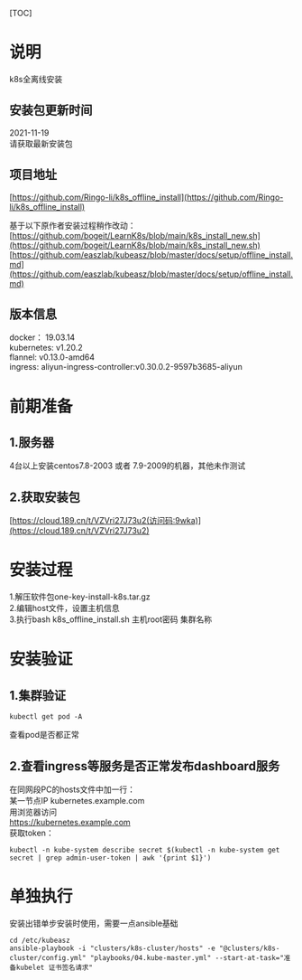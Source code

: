 [TOC] 

# 说明
k8s全离线安装

## 安装包更新时间
2021-11-19  
请获取最新安装包

## 项目地址
[https://github.com/Ringo-li/k8s_offline_install](https://github.com/Ringo-li/k8s_offline_install)  
  
基于以下原作者安装过程稍作改动：
[https://github.com/bogeit/LearnK8s/blob/main/k8s_install_new.sh](https://github.com/bogeit/LearnK8s/blob/main/k8s_install_new.sh)
[https://github.com/easzlab/kubeasz/blob/master/docs/setup/offline_install.md](https://github.com/easzlab/kubeasz/blob/master/docs/setup/offline_install.md)  

## 版本信息
docker： 19.03.14  
kubernetes: v1.20.2  
flannel: v0.13.0-amd64  
ingress: aliyun-ingress-controller:v0.30.0.2-9597b3685-aliyun

# 前期准备
## 1.服务器
4台以上安装centos7.8-2003 或者 7.9-2009的机器，其他未作测试
## 2.获取安装包
[https://cloud.189.cn/t/VZVri27J73u2(访问码:9wka)](https://cloud.189.cn/t/VZVri27J73u2) 

# 安装过程
1.解压软件包one-key-install-k8s.tar.gz  
2.编辑host文件，设置主机信息  
3.执行bash k8s_offline_install.sh 主机root密码 集群名称  

# 安装验证
## 1.集群验证
```
kubectl get pod -A
```
查看pod是否都正常

## 2.查看ingress等服务是否正常发布dashboard服务
在同网段PC的hosts文件中加一行：  
某一节点IP kubernetes.example.com  
用浏览器访问  
https://kubernetes.example.com  
获取token：
```
kubectl -n kube-system describe secret $(kubectl -n kube-system get secret | grep admin-user-token | awk '{print $1}')
```

# 单独执行
安装出错单步安装时使用，需要一点ansible基础

```
cd /etc/kubeasz
ansible-playbook -i "clusters/k8s-cluster/hosts" -e "@clusters/k8s-cluster/config.yml" "playbooks/04.kube-master.yml" --start-at-task="准备kubelet 证书签名请求"
```
